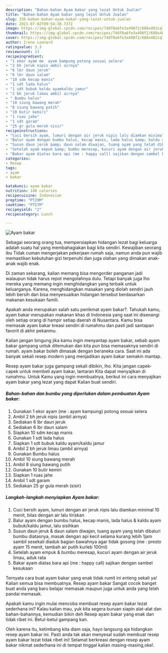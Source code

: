 ```yaml
---
description: "Bahan-bahan Ayam bakar yang lezat Untuk Jualan"
title: "Bahan-bahan Ayam bakar yang lezat Untuk Jualan"
slug: 336-bahan-bahan-ayam-bakar-yang-lezat-untuk-jualan
date: 2021-07-02T09:54:38.737Z
image: https://img-global.cpcdn.com/recipes/7ddf0a6fe3a498f2/680x482cq70/ayam-bakar-foto-resep-utama.jpg
thumbnail: https://img-global.cpcdn.com/recipes/7ddf0a6fe3a498f2/680x482cq70/ayam-bakar-foto-resep-utama.jpg
cover: https://img-global.cpcdn.com/recipes/7ddf0a6fe3a498f2/680x482cq70/ayam-bakar-foto-resep-utama.jpg
author: Irene Leonard
ratingvalue: 3.3
reviewcount: 13
recipeingredient:
- "1 ekor ayam me  ayam kampung potong sesuai selera"
- "2 bh jeruk nipis ambil airnya"
- "6 lbr daun jeruk"
- "6 lbr daun salam"
- "10 sdm kecap manis"
- "1 sdt lada halus"
- "1 sdt bubuk kaldu ayamkaldu jamur"
- "2 bh jeruk limau ambil airnya"
- " Bumbu halus"
- "10 siung bawang merah"
- "8 siung bawang putih"
- "10 butir kemiri"
- "1 ruas jahe"
- "1 sdt garam"
- "25 gr gula merah sisir"
recipeinstructions:
- "Cuci bersih ayam, lumuri dengan air jeruk nipis lalu diamkan minimal 10 menit, bilas dengan air lalu tiriskan"
- "Balur ayam dengan bumbu halus, kecap manis, lada halus &amp; kaldu ayam bubuk/kaldu jamur, lalu sisihkan"
- "Susun daun jeruk &amp; daun salam diwajan, tuang ayam yang telah dibaluri bumbu diatasnya, masak dengan api kecil selama kurang lebih 1jam sambil sesekali diaduk bagian bawahnya agar tidak gosong (me : presto ayam 15 menit, tambah air putih kurleb 100ml)"
- "Setelah ayam empuk &amp; bumbu meresap, kucuri ayam dengan air jeruk limau, aduk rata"
- "Bakar ayam diatas bara api (me : happy call) sajikan dengan sambel kesukaan"
categories:
- Resep
tags:
- ayam
- bakar

katakunci: ayam bakar 
nutrition: 148 calories
recipecuisine: Indonesian
preptime: "PT29M"
cooktime: "PT57M"
recipeyield: "2"
recipecategory: Lunch

---
```



![Ayam bakar](https://img-global.cpcdn.com/recipes/7ddf0a6fe3a498f2/680x482cq70/ayam-bakar-foto-resep-utama.jpg)

Sebagai seorang orang tua, mempersiapkan hidangan lezat bagi keluarga adalah suatu hal yang membahagiakan bagi kita sendiri. Kewajiban seorang ibu Tidak cuman mengerjakan pekerjaan rumah saja, namun anda pun wajib memastikan kebutuhan gizi terpenuhi dan juga olahan yang dimakan anak-anak wajib enak.

Di zaman  sekarang, kalian memang bisa mengorder panganan jadi walaupun tidak harus repot mengolahnya dulu. Tetapi banyak juga lho mereka yang memang ingin menghidangkan yang terbaik untuk keluarganya. Karena, menghidangkan masakan yang diolah sendiri jauh lebih bersih dan bisa menyesuaikan hidangan tersebut berdasarkan makanan kesukaan famili. 



Apakah anda merupakan salah satu penikmat ayam bakar?. Tahukah kamu, ayam bakar merupakan makanan khas di Indonesia yang saat ini disenangi oleh setiap orang di hampir setiap daerah di Nusantara. Kamu bisa memasak ayam bakar kreasi sendiri di rumahmu dan pasti jadi santapan favorit di akhir pekanmu.

Kalian jangan bingung jika kamu ingin menyantap ayam bakar, sebab ayam bakar gampang untuk ditemukan dan kita pun bisa memasaknya sendiri di rumah. ayam bakar boleh dimasak dengan beraneka cara. Saat ini ada banyak sekali resep modern yang menjadikan ayam bakar semakin mantap.

Resep ayam bakar juga gampang sekali dibikin, lho. Kita jangan capek-capek untuk membeli ayam bakar, lantaran Kita dapat menyajikan di rumahmu. Untuk Kamu yang ingin membuatnya, berikut ini cara menyajikan ayam bakar yang lezat yang dapat Kalian buat sendiri.

<!--inarticleads1-->

##### Bahan-bahan dan bumbu yang diperlukan dalam pembuatan Ayam bakar:

1. Gunakan 1 ekor ayam (me : ayam kampung) potong sesuai selera
1. Ambil 2 bh jeruk nipis (ambil airnya)
1. Sediakan 6 lbr daun jeruk
1. Sediakan 6 lbr daun salam
1. Siapkan 10 sdm kecap manis
1. Gunakan 1 sdt lada halus
1. Siapkan 1 sdt bubuk kaldu ayam/kaldu jamur
1. Ambil 2 bh jeruk limau (ambil airnya)
1. Gunakan  Bumbu halus
1. Ambil 10 siung bawang merah
1. Ambil 8 siung bawang putih
1. Gunakan 10 butir kemiri
1. Siapkan 1 ruas jahe
1. Ambil 1 sdt garam
1. Sediakan 25 gr gula merah (sisir)




<!--inarticleads2-->

##### Langkah-langkah menyiapkan Ayam bakar:

1. Cuci bersih ayam, lumuri dengan air jeruk nipis lalu diamkan minimal 10 menit, bilas dengan air lalu tiriskan
1. Balur ayam dengan bumbu halus, kecap manis, lada halus &amp; kaldu ayam bubuk/kaldu jamur, lalu sisihkan
1. Susun daun jeruk &amp; daun salam diwajan, tuang ayam yang telah dibaluri bumbu diatasnya, masak dengan api kecil selama kurang lebih 1jam sambil sesekali diaduk bagian bawahnya agar tidak gosong (me : presto ayam 15 menit, tambah air putih kurleb 100ml)
1. Setelah ayam empuk &amp; bumbu meresap, kucuri ayam dengan air jeruk limau, aduk rata
1. Bakar ayam diatas bara api (me : happy call) sajikan dengan sambel kesukaan




Ternyata cara buat ayam bakar yang enak tidak rumit ini enteng sekali ya! Kalian semua bisa membuatnya. Resep ayam bakar Sangat cocok banget buat anda yang baru belajar memasak maupun juga untuk anda yang telah pandai memasak.

Apakah kamu ingin mulai mencoba membuat resep ayam bakar lezat sederhana ini? Kalau kalian mau, yuk kita segera buruan siapin alat-alat dan bahan-bahannya, kemudian bikin deh Resep ayam bakar yang enak dan tidak ribet ini. Betul-betul gampang kan. 

Oleh karena itu, ketimbang kita diam saja, hayo langsung aja hidangkan resep ayam bakar ini. Pasti anda tak akan menyesal sudah membuat resep ayam bakar lezat tidak ribet ini! Selamat berkreasi dengan resep ayam bakar nikmat sederhana ini di tempat tinggal kalian masing-masing,oke!.

